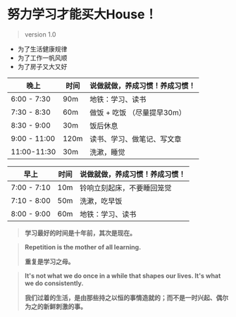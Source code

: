 # 努力学习才能买大House！

> version 1.0

- 为了生活健康规律
- 为了工作一帆风顺
- 为了房子又大又好

| 晚上         | 时间 | 说做就做，养成习惯！养成习惯！ |
| ------------ | ---- | ------------------------------ |
| 6:00 - 7:30  | 90m  | 地铁：学习、读书               |
| 7:30 - 8:30  | 60m  | 做饭 + 吃饭 （尽量提早30m）    |
| 8:30 - 9:00  | 30m  | 饭后休息                       |
| 9:00 - 11:00 | 120m | 读书、学习、做笔记、写文章     |
| 11:00-11:30  | 30m  | 洗漱，睡觉                     |

| 早上        | 时间 | 说做就做，养成习惯！养成习惯！ |
| ----------- | ---- | ------------------------------ |
| 7:00 - 7:10 | 10m  | 铃响立刻起床，不要睡回笼觉     |
| 7:10 - 8:00 | 50m  | 洗漱，吃早饭                   |
| 8:00 - 9:00 | 60m  | 地铁：学习、读书               |

> **学习最好的时间是十年前，其次是现在。**

> **Repetition is the mother of all learning.**
>
> **重复是学习之母。**

> **It's not what we do once in a while that shapes our lives. It's what we do consistently.**
>
> **我们过着的生活，是由那些持之以恒的事情造就的；而不是一时兴起、偶尔为之的新鲜刺激的事。**

